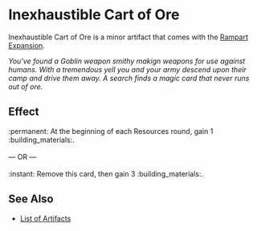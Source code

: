 # Inexhaustible Cart of Ore

Inexhaustible Cart of Ore is a minor artifact that comes with the [Rampart Expansion](../content.md).

*You've found a Goblin weapon smithy makign weapons for use against humans. With a tremendous yell you and your army descend upon their camp and drive them away. A search finds a magic card that never runs out of ore.*


## Effect

:permanent: At the beginning of each Resources round, gain 1 :building_materials:.<br><br>— OR —<br><br>:instant: Remove this card, then gain 3 :building_materials:.


## See Also

- [List of Artifacts](../artifacts.md)
